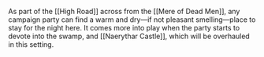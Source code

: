 
As part of the [[High Road]] across from the [[Mere of Dead Men]], any campaign party can find a warm and dry—if not pleasant smelling—place to stay for the night here. It comes more into play when the party starts to devote into the swamp, and [[Naerythar Castle]], which will be overhauled in this setting.

